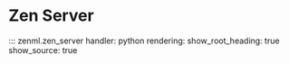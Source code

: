 # Zen Server

::: zenml.zen_server
    handler: python
    rendering:
      show_root_heading: true
      show_source: true
